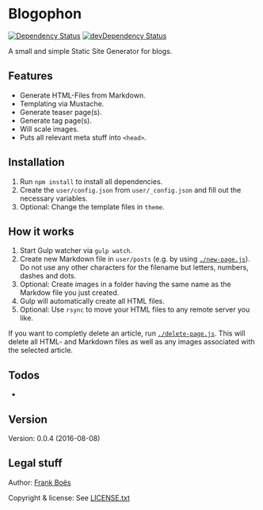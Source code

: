 Blogophon
=========

[![Dependency Status](https://david-dm.org/fboes/blogophon/status.svg)](https://david-dm.org/fboes/blogophon)
[![devDependency Status](https://david-dm.org/fboes/blogophon/dev-status.svg)](https://david-dm.org/fboes/blogophon?type=dev)

A small and simple Static Site Generator for blogs.

Features
--------

* Generate HTML-Files from Markdown.
* Templating via Mustache.
* Generate teaser page(s).
* Generate tag page(s).
* Will scale images.
* Puts all relevant meta stuff into `<head>`.

Installation
------------

1. Run `npm install` to install all dependencies.
1. Create the `user/config.json` from `user/_config.json` and fill out the necessary variables.
1. Optional: Change the template files in `theme`.

How it works
------------

1. Start Gulp watcher via `gulp watch`.
1. Create new Markdown file in `user/posts` (e.g. by using [`./new-page.js`](new-page.js)). Do not use any other characters for the filename but letters, numbers, dashes and dots.
1. Optional: Create images in a folder having the same name as the Markdow file you just created.
1. Gulp will automatically create all HTML files.
1. Optional: Use `rsync` to move your HTML files to any remote server you like.

If you want to completly delete an article, run [`./delete-page.js`](delete-page.js). This will delete all HTML- and Markdown files as well as any images associated with the selected article.

Todos
-----

* <picture>

Version
-------

Version: 0.0.4 (2016-08-08)

Legal stuff
-----------

Author: [Frank Boës](http://3960.org)

Copyright & license: See [LICENSE.txt](LICENSE.txt)
